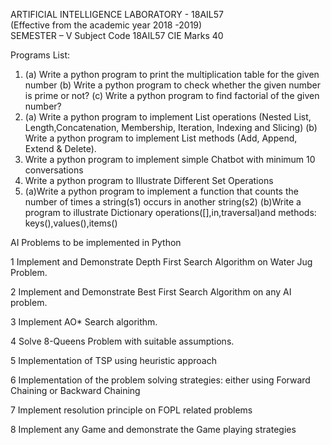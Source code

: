 ARTIFICIAL INTELLIGENCE LABORATORY  - 18AIL57                                                
(Effective from the academic year 2018 -2019)                                                                  
SEMESTER – V
Subject Code 18AIL57 CIE Marks 40

Programs List:

1. (a) Write a python program to print the multiplication table for the given number
(b) Write a python program to check whether the given number is prime or not?
(c) Write a python program to find factorial of the given number?
2. (a) Write a python program to implement List operations (Nested List,
Length,Concatenation, Membership, Iteration, Indexing and Slicing)
(b) Write a python program to implement List methods (Add, Append, Extend & Delete).
3. Write a python program to implement simple Chatbot with minimum 10 conversations
4. Write a python program to Illustrate Different Set Operations
5. (a)Write a python program to implement a function that counts the number of times a
string(s1) occurs in another string(s2)
(b)Write a program to illustrate Dictionary operations([],in,traversal)and methods:
keys(),values(),items()



AI Problems to be implemented in Python

1 Implement and Demonstrate Depth First Search Algorithm on Water Jug Problem.

2 Implement and Demonstrate Best First Search Algorithm on any AI problem.

3 Implement AO* Search algorithm.

4 Solve 8-Queens Problem with suitable assumptions.

5 Implementation of TSP using heuristic approach

6 Implementation of the problem solving strategies: either using Forward Chaining or
Backward Chaining

7 Implement resolution principle on FOPL related problems

8 Implement any Game and demonstrate the Game playing strategies
